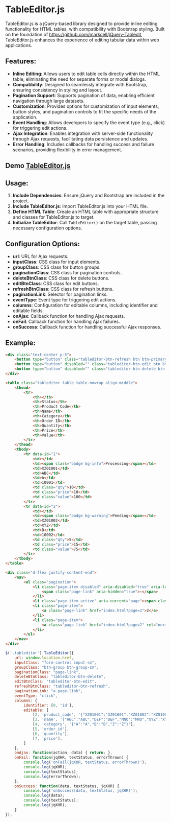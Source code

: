 # TableEditor.js 

TableEditor.js is a jQuery-based library designed to provide inline editing functionality for HTML tables, with compatibility with Bootstrap styling. Built on the foundation of https://github.com/markcell/jQuery-Tabledit, TableEditor.js enhances the experience of editing tabular data within web applications.

## Features:

- **Inline Editing**: Allows users to edit table cells directly within the HTML table, eliminating the need for separate forms or modal dialogs.
- **Compatibility**: Designed to seamlessly integrate with Bootstrap, ensuring consistency in styling and layout.
- **Pagination Support**: Supports pagination of data, enabling efficient navigation through large datasets.
- **Customization**: Provides options for customization of input elements, button styles, and pagination controls to fit the specific needs of the application.
- **Event Handling**: Allows developers to specify the event type (e.g., click) for triggering edit actions.
- **Ajax Integration**: Enables integration with server-side functionality through Ajax requests, facilitating data persistence and updates.
- **Error Handling**: Includes callbacks for handling success and failure scenarios, providing flexibility in error management.

## Demo [TableEditor.js](https://html-preview.github.io/?url=http://github.com/souravmsh/tableditor/blob/main/index.html)

## Usage:

1. **Include Dependencies**: Ensure jQuery and Bootstrap are included in the project.
2. **Include TableEditor.js**: Import TableEditor.js into your HTML file.
3. **Define HTML Table**: Create an HTML table with appropriate structure and classes for TableEditor.js to target.
4. **Initialize TableEditor**: Call `TableEditor()` on the target table, passing necessary configuration options.

## Configuration Options:

- **url**: URL for Ajax requests.
- **inputClass**: CSS class for input elements.
- **groupClass**: CSS class for button groups.
- **paginationClass**: CSS class for pagination controls.
- **deleteBtnClass**: CSS class for delete buttons.
- **editBtnClass**: CSS class for edit buttons.
- **refreshBtnClass**: CSS class for refresh buttons.
- **paginationLink**: Selector for pagination links.
- **eventType**: Event type for triggering edit actions.
- **columns**: Configuration for editable columns, including identifier and editable fields.
- **onAjax**: Callback function for handling Ajax requests.
- **onFail**: Callback function for handling Ajax failures.
- **onSuccess**: Callback function for handling successful Ajax responses.

## Example:

```HTML
<div class="text-center p-5">
    <button type="button" class="tableditor-btn-refresh btn btn-primary">Refresh Page</button>
    <button type="button" disabled="" class="tableditor-btn-edit btn btn-info">Update 0 Items</button>
    <button type="button" disabled="" class="tableditor-btn-delete btn btn-danger">Delete 0 Items</button>
</div>

<table class="tableditor table table-nowrap align-middle">
    <thead>
        <tr>
            <th></th>
            <th>Status</th>
            <th>Product Code</th>
            <th>Name</th>
            <th>Category</th>
            <th>Order ID</th>
            <th>Quantity</th>
            <th>Price</th>
            <th>Value</th> 
        </tr>
    </thead>
    <tbody>
        <tr data-id="1">
            <td></td>
            <td><span class="badge bg-info">Processing</span></td>
            <td>XZ01001</td>
            <td>ABC</td>
            <td>A</td>
            <td>10001</td>
            <td class="qty">10</td>
            <td class="price">10</td>
            <td class="value">100</td>
        </tr> 
        <tr data-id="2">
            <td></td>
            <td><span class="badge bg-warning">Pending</span></td>
            <td>XZ01002</td>
            <td>XYZ</td>
            <td>B</td>
            <td>10002</td>
            <td class="qty">5</td>
            <td class="price">15</td>
            <td class="value">75</td>
        </tr> 
    </tbody>
</table>

<div class="d-flex justify-content-end">
    <nav>
        <ul class="pagination">
            <li class="page-item disabled" aria-disabled="true" aria-label="« Previous">
                <span class="page-link" aria-hidden="true">‹</span>
            </li>
            <li class="page-item active" aria-current="page"><span class="page-link">1</span></li>
            <li class="page-item">
                <a class="page-link" href="index.html?page=2">2</a>
            </li>
            <li class="page-item">
                <a class="page-link" href="index.html?page=2" rel="next" aria-label="Next »">›</a>
            </li>
        </ul>
    </nav>
</div> 

```

```javascript
$('.tableditor').TableEditor({
    url: window.location.href,
    inputClass: "form-control input-sm",
    groupClass: "btn-group btn-group-sm",
    paginationClass: "page-link",
    deleteBtnClass: "tableditor-btn-delete",
    editBtnClass: "tableditor-btn-edit",
    refreshBtnClass: "tableditor-btn-refresh",
    paginationLink: "a.page-link",
    eventType: "click",
    columns: {
        identifier: [0, 'id'],
        editable: [
            [2, 'product_code', '{"XZ01001":"XZ01001","XZ01002":"XZ01002","XZ01003":"XZ01003","XZ01004":"XZ01004","XZ01005":"XZ01005"}'],
            [3, 'name', '{"ABC":"ABC","DEF":"DEF","MNO":"MNO","XYZ":"XYZ"}'],
            [4, 'category', '{"A":"A","B":"B","Z":"Z"}'],
            [5, 'order_id'],
            [6, 'quantity'],
            [7, 'price'],
        ]
    },
    onAjax: function(action, data) { return; },
    onFail: function(jqXHR, textStatus, errorThrown) {
        console.log('onFail(jqXHR, textStatus, errorThrown)');
        console.log(jqXHR);
        console.log(textStatus);
        console.log(errorThrown);
    },
    onSuccess: function(data, textStatus, jqXHR) {
        console.log('onSuccess(data, textStatus, jqXHR)');
        console.log(data);
        console.log(textStatus);
        console.log(jqXHR);
    }
}); 

